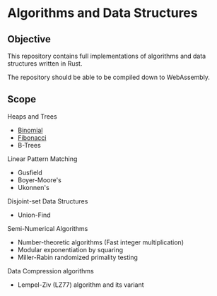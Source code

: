 # Algorithms and Data Structures

## Objective
This repository contains full implementations of algorithms and data structures written in Rust.

The repository should be able to be compiled down to WebAssembly.

## Scope
Heaps and Trees
- [Binomial](https://www.cl.cam.ac.uk/teaching/1011/AlgorithII/1978-Vuillemin-queues.pdf)
- [Fibonacci](http://bioinfo.ict.ac.cn/~dbu/AlgorithmCourses/Lectures/Fibonacci-Heap-Tarjan.pdf)
- B-Trees

Linear Pattern Matching
- Gusfield
- Boyer-Moore's
- Ukonnen's

Disjoint-set Data Structures
- Union-Find

Semi-Numerical Algorithms
- Number-theoretic algorithms (Fast integer multiplication)
- Modular exponentiation by squaring
- Miller-Rabin randomized primality testing

Data Compression algorithms
- Lempel-Ziv (LZ77) algorithm and its variant
